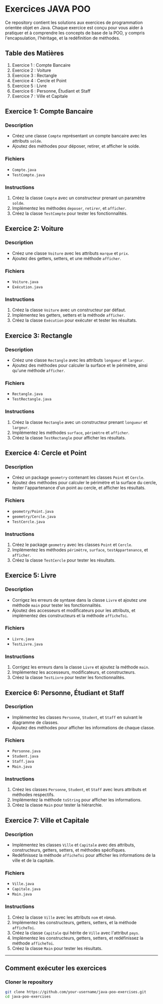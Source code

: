 # Exercices JAVA POO

Ce repository contient les solutions aux exercices de programmation orientée objet en Java. Chaque exercice est conçu pour vous aider à pratiquer et à comprendre les concepts de base de la POO, y compris l'encapsulation, l'héritage, et la redéfinition de méthodes.

## Table des Matières
1. Exercice 1 : Compte Bancaire
2. Exercice 2 : Voiture
3. Exercice 3 : Rectangle
4. Exercice 4 : Cercle et Point
5. Exercice 5 : Livre
6. Exercice 6 : Personne, Étudiant et Staff
7. Exercice 7 : Ville et Capitale

## Exercice 1: Compte Bancaire

### Description
- Créez une classe `Compte` représentant un compte bancaire avec les attributs `solde`.
- Ajoutez des méthodes pour déposer, retirer, et afficher le solde.

### Fichiers
- `Compte.java`
- `TestCompte.java`

### Instructions
1. Créez la classe `Compte` avec un constructeur prenant un paramètre `solde`.
2. Implémentez les méthodes `deposer`, `retirer`, et `afficher`.
3. Créez la classe `TestCompte` pour tester les fonctionnalités.

## Exercice 2: Voiture

### Description
- Créez une classe `Voiture` avec les attributs `marque` et `prix`.
- Ajoutez des getters, setters, et une méthode `afficher`.

### Fichiers
- `Voiture.java`
- `Exécution.java`

### Instructions
1. Créez la classe `Voiture` avec un constructeur par défaut.
2. Implémentez les getters, setters et la méthode `afficher`.
3. Créez la classe `Exécution` pour exécuter et tester les résultats.

## Exercice 3: Rectangle

### Description
- Créez une classe `Rectangle` avec les attributs `longueur` et `largeur`.
- Ajoutez des méthodes pour calculer la surface et le périmètre, ainsi qu'une méthode `afficher`.

### Fichiers
- `Rectangle.java`
- `TestRectangle.java`

### Instructions
1. Créez la classe `Rectangle` avec un constructeur prenant `longueur` et `largeur`.
2. Implémentez les méthodes `surface`, `périmètre` et `afficher`.
3. Créez la classe `TestRectangle` pour afficher les résultats.

## Exercice 4: Cercle et Point

### Description
- Créez un package `geometry` contenant les classes `Point` et `Cercle`.
- Ajoutez des méthodes pour calculer le périmètre et la surface du cercle, tester l'appartenance d'un point au cercle, et afficher les résultats.

### Fichiers
- `geometry/Point.java`
- `geometry/Cercle.java`
- `TestCercle.java`

### Instructions
1. Créez le package `geometry` avec les classes `Point` et `Cercle`.
2. Implémentez les méthodes `périmètre`, `surface`, `testAppartenance`, et `afficher`.
3. Créez la classe `TestCercle` pour tester les résultats.

## Exercice 5: Livre

### Description
- Corrigez les erreurs de syntaxe dans la classe `Livre` et ajoutez une méthode `main` pour tester les fonctionnalités.
- Ajoutez des accesseurs et modificateurs pour les attributs, et implémentez des constructeurs et la méthode `afficheToi`.

### Fichiers
- `Livre.java`
- `TestLivre.java`

### Instructions
1. Corrigez les erreurs dans la classe `Livre` et ajoutez la méthode `main`.
2. Implémentez les accesseurs, modificateurs, et constructeurs.
3. Créez la classe `TestLivre` pour tester les fonctionnalités.

## Exercice 6: Personne, Étudiant et Staff

### Description
- Implémentez les classes `Personne`, `Student`, et `Staff` en suivant le diagramme de classes.
- Ajoutez des méthodes pour afficher les informations de chaque classe.

### Fichiers
- `Personne.java`
- `Student.java`
- `Staff.java`
- `Main.java`

### Instructions
1. Créez les classes `Personne`, `Student`, et `Staff` avec leurs attributs et méthodes respectifs.
2. Implémentez la méthode `toString` pour afficher les informations.
3. Créez la classe `Main` pour tester la hiérarchie.

## Exercice 7: Ville et Capitale

### Description
- Implémentez les classes `Ville` et `Capitale` avec des attributs, constructeurs, getters, setters, et méthodes spécifiques.
- Redéfinissez la méthode `afficheToi` pour afficher les informations de la ville et de la capitale.

### Fichiers
- `Ville.java`
- `Capitale.java`
- `Main.java`

### Instructions
1. Créez la classe `Ville` avec les attributs `nom` et `nbHab`.
2. Implémentez les constructeurs, getters, setters, et la méthode `afficheToi`.
3. Créez la classe `Capitale` qui hérite de `Ville` avec l'attribut `pays`.
4. Implémentez les constructeurs, getters, setters, et redéfinissez la méthode `afficheToi`.
5. Créez la classe `Main` pour tester les résultats.

---

## Comment exécuter les exercices

### **Cloner le repository**
   ```bash
   git clone https://github.com/your-username/java-poo-exercises.git
   cd java-poo-exercises
